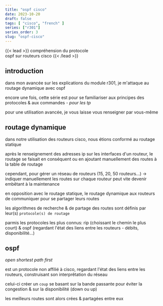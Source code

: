 ```yaml
---
title: "ospf cisco"
date: 2023-10-20
draft: false
tags: [ "cisco", "french" ]
series: ["r301"]
series_order: 3
slug: "ospf-cisco"
---
```


<!-- prologue -->

{{< lead >}}
compréhension du protocole  
ospf sur routeurs cisco
{{< /lead >}}

<!-- article -->

## introduction

dans mon avancée sur les explications du module r301, je m'attaque au routage dynamique avec ospf

encore une fois, cette série est pour se familiariser aux principes des protocoles & aux commandes *- pour les tp*

pour une utilisation avancée, je vous laisse vous renseigner par vous-même

## routage dynamique

dans notre utilisation des routeurs cisco, nous étions conformé au routage statique

après le renseignement des adresses ip sur les interfaces d'un routeur, le routage se faisait en conséquent ou en ajoutant manuellement des routes à la table de routage

cependant, pour gérer un réseau de routeurs (15, 20, 50 routeurs...) -> indiquer manuellement les routes sur chaque routeur peut vite devenir embêtant à la maintenance

en opposition avec le routage statique, le routage dynamique aux routeurs de communiquer pour se partager leurs routes

les algorithmes de recherche & de partage des routes sont définis par leur(s) `protocole(s) de routage`

parmis les protocoles les plus connus: rip (choissant le chemin le plus court) & ospf (regardant l'état des liens entre les routeurs - débits, disponibilité...)

## ospf

*open shortest path first*

est un protocole non affilié à cisco, regardant l'état des liens entre les routeurs, construisant son interprêtation du réseau

celui-ci créer un `coup` se basant sur la bande passante pour éviter la congestion & sur la disponibilité (down ou up)

les meilleurs routes sont alors crées & partagées entre eux